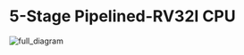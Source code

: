 # 5-Stage Pipelined-RV32I CPU   
![full_diagram](https://github.com/user-attachments/assets/b39bb719-01c3-4902-9afa-d7d4d98e56df)

